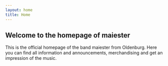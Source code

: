 ```yaml
---
layout: home
title: Home
---
```


## Welcome to the homepage of maiester
This is the official homepage of the band maiester from Oldenburg. Here you can find all information and announcements, merchandising and get an impression of the music.
